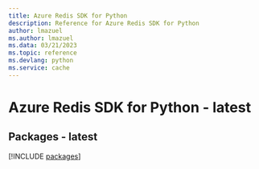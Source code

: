 ```yaml
---
title: Azure Redis SDK for Python
description: Reference for Azure Redis SDK for Python
author: lmazuel
ms.author: lmazuel
ms.data: 03/21/2023
ms.topic: reference
ms.devlang: python
ms.service: cache
---
```

# Azure Redis SDK for Python - latest
## Packages - latest
[!INCLUDE [packages](redis-index.md)]
